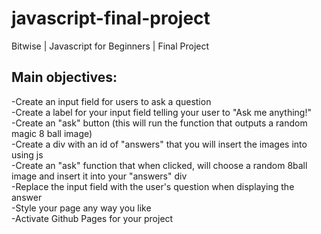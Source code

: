 # javascript-final-project
Bitwise | Javascript for Beginners | Final Project

## Main objectives:<br>
-Create an input field for users to ask a question<br>
-Create a label for your input field telling your user to "Ask me anything!"<br>
-Create an "ask" button (this will run the function that outputs a random magic 8 ball image)<br>
-Create a div with an id of "answers" that you will insert the images into using js<br>
-Create an "ask" function that when clicked, will choose a random 8ball image and insert it into your "answers" div<br>
-Replace the input field with the user's question when displaying the answer<br>
-Style your page any way you like<br>
-Activate Github Pages for your project<br>
